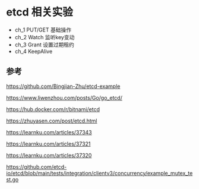 # etcd 相关实验

- ch_1 PUT/GET 基础操作
- ch_2 Watch 监听key变动
- ch_3 Grant 设置过期租约
- ch_4 KeepAlive


## 参考
https://github.com/Bingjian-Zhu/etcd-example

https://www.liwenzhou.com/posts/Go/go_etcd/

https://hub.docker.com/r/bitnami/etcd

https://zhuyasen.com/post/etcd.html

https://learnku.com/articles/37343

https://learnku.com/articles/37321

https://learnku.com/articles/37320

https://github.com/etcd-io/etcd/blob/main/tests/integration/clientv3/concurrency/example_mutex_test.go